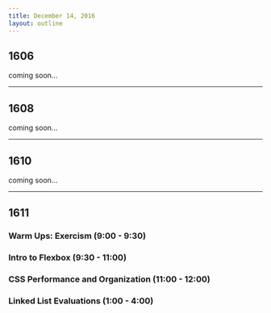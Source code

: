 ```yaml
---
title: December 14, 2016
layout: outline
---
```


## 1606
coming soon...

***

## 1608
coming soon...

***

## 1610
coming soon...

***

## 1611

### Warm Ups: Exercism (9:00 - 9:30)

### Intro to Flexbox (9:30 - 11:00)

### CSS Performance and Organization (11:00 - 12:00)

### Linked List Evaluations (1:00 - 4:00)
